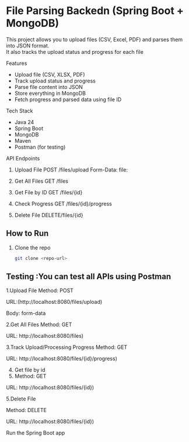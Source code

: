 # File Parsing Backedn (Spring Boot + MongoDB)

This project allows you to upload files (CSV, Excel, PDF) and parses them into JSON format.  
It also tracks the upload status and progress for each file

 Features
- Upload file (CSV, XLSX, PDF)
- Track upload status and progress
- Parse file content into JSON
- Store everything in MongoDB
- Fetch progress and parsed data using file ID

Tech Stack
- Java 24
- Spring Boot
- MongoDB
- Maven
- Postman (for testing)

API Endpoints
 1. Upload File
POST /files/upload
Form-Data:
file: <choose file>

2. Get All Files
GET /files

3. Get File by ID
GET /files/{id}

4. Check Progress
GET /files/{id}/progress

5. Delete File
DELETE/files/{id}   

## How to Run

1. Clone the repo
   ```bash
   git clone <repo-url>

## Testing :You can test all APIs using Postman

1.Upload File
Method: POST

URL:(http://localhost:8080/files/upload)

Body: form-data

2.Get All Files
Method: GET

URL: http://localhost:8080/files)

3.Track Upload/Processing Progress
Method: GET

URL: http://localhost:8080/files/{id}/progress)

4. Get file by id
5. Method: GET

URL: http://localhost:8080/files/{id})

5.Delete File

Method: DELETE

URL: http://localhost:8080/files/{id})


Run the Spring Boot app
